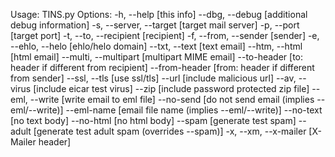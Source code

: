 Usage:
   TINS.py <options>
Options:
   -h, --help [this info]
   --dbg, --debug [additional debug information]
   -s, --server, --target [target mail server]
   -p, --port [target port]
   -t, --to, --recipient [recipient]
   -f, --from, --sender [sender]
   -e, --ehlo, --helo [ehlo/helo domain]
   --txt, --text [text email]
   --htm, --html [html email]
   --multi, --multipart [multipart MIME email]
   --to-header [to: header if different from recipient]
   --from-header [from: header if different from sender]
   --ssl, --tls [use ssl/tls]
   --url [include malicious url]
   --av, --virus [include eicar test virus]
   --zip [include password protected zip file]
   --eml, --write [write email to eml file]
   --no-send [do not send email (implies --eml/--write)]
   --eml-name [email file name (implies --eml/--write)]
   --no-text [no text body]
   --no-html [no html body]
   --spam [generate test spam]
   --adult [generate test adult spam (overrides --spam)]
   -x, --xm, --x-mailer [X-Mailer header]
